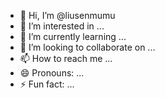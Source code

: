 - 👋 Hi, I’m @liusenmumu
- 👀 I’m interested in ...
- 🌱 I’m currently learning ...
- 💞️ I’m looking to collaborate on ...
- 📫 How to reach me ...
- 😄 Pronouns: ...
- ⚡ Fun fact: ...

<!---
liusenmumu/liusenmumu is a ✨ special ✨ repository because its `README.md` (this file) appears on your GitHub profile.
You can click the Preview link to take a look at your changes.
--->
